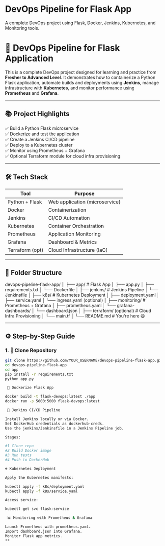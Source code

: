 # DevOps Pipeline for Flask App

A complete DevOps project using Flask, Docker, Jenkins, Kubernetes, and Monitoring tools.
# 🚀 DevOps Pipeline for Flask Application

This is a complete DevOps project designed for learning and practice from **Fresher to Advanced Level**. It demonstrates how to containerize a Python Flask application, automate builds and deployments using **Jenkins**, manage infrastructure with **Kubernetes**, and monitor performance using **Prometheus** and **Grafana**.

---

## 📚 Project Highlights

✅ Build a Python Flask microservice  
✅ Dockerize and test the application  
✅ Create a Jenkins CI/CD pipeline  
✅ Deploy to a Kubernetes cluster  
✅ Monitor using Prometheus + Grafana  
✅ Optional Terraform module for cloud infra provisioning  

---

## 🛠 Tech Stack

| Tool            | Purpose                        |
|-----------------|---------------------------------|
| Python + Flask  | Web application (microservice) |
| Docker          | Containerization               |
| Jenkins         | CI/CD Automation               |
| Kubernetes      | Container Orchestration        |
| Prometheus      | Application Monitoring         |
| Grafana         | Dashboard & Metrics            |
| Terraform (opt) | Cloud Infrastructure (IaC)     |

---

## 📁 Folder Structure
devops-pipeline-flask-app/
│
├── app/ # Flask App
│ ├── app.py
│ ├── requirements.txt
│ └── Dockerfile
│
├── jenkins/ # Jenkins Pipeline
│ └── Jenkinsfile
│
├── k8s/ # Kubernetes Deployment
│ ├── deployment.yaml
│ ├── service.yaml
│ └── ingress.yaml (optional)
│
├── monitoring/ # Prometheus + Grafana
│ ├── prometheus.yaml
│ └── grafana-dashboards/
│ └── dashboard.json
│
├── terraform/ (optional) # Cloud Infra Provisioning
│ └── main.tf
│
└── README.md # You're here 😄

---

## ⚙️ Step-by-Step Guide

### 1. 🧱 Clone Repository

```bash
git clone https://github.com/YOUR_USERNAME/devops-pipeline-flask-app.git
cd devops-pipeline-flask-app
cd app
pip install -r requirements.txt
python app.py

 🐳 Dockerize Flask App

docker build -t flask-devops:latest ./app
docker run -p 5000:5000 flask-devops:latest

 🔁 Jenkins CI/CD Pipeline

Install Jenkins locally or via Docker.
Set DockerHub credentials as dockerhub-creds.
Use the jenkins/Jenkinsfile in a Jenkins Pipeline job.

Stages:

#1 Clone repo
#2 Build Docker image
#3 Run tests
#4 Push to DockerHub

☸️ Kubernetes Deployment

Apply the Kubernetes manifests:

kubectl apply -f k8s/deployment.yaml
kubectl apply -f k8s/service.yaml

Access service:

kubectl get svc flask-service

 📊 Monitoring with Prometheus & Grafana

Launch Prometheus with prometheus.yaml.
Import dashboard.json into Grafana.
Monitor Flask app metrics.
**
